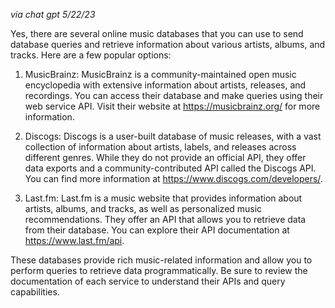 *via chat gpt 5/22/23*

Yes, there are several online music databases that you can use to send database queries and retrieve information about various artists, albums, and tracks. Here are a few popular options:

1. MusicBrainz: MusicBrainz is a community-maintained open music encyclopedia with extensive information about artists, releases, and recordings. You can access their database and make queries using their web service API. Visit their website at https://musicbrainz.org/ for more information.

2. Discogs: Discogs is a user-built database of music releases, with a vast collection of information about artists, labels, and releases across different genres. While they do not provide an official API, they offer data exports and a community-contributed API called the Discogs API. You can find more information at https://www.discogs.com/developers/.

3. Last.fm: Last.fm is a music website that provides information about artists, albums, and tracks, as well as personalized music recommendations. They offer an API that allows you to retrieve data from their database. You can explore their API documentation at https://www.last.fm/api.

These databases provide rich music-related information and allow you to perform queries to retrieve data programmatically. Be sure to review the documentation of each service to understand their APIs and query capabilities.

